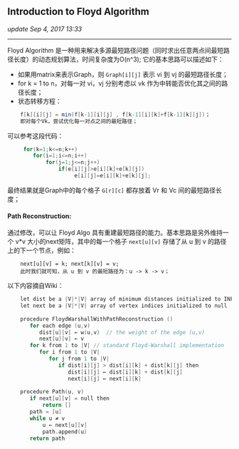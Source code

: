 ## Introduction to Floyd Algorithm
_update Sep 4, 2017  13:33_

---
Floyd Algorithm 是一种用来解决多源最短路径问题（同时求出任意两点间最短路径长度）的动态规划算法，时间复杂度为O(n^3); 它的基本思路可以描述如下：
-  如果用matrix来表示Graph，则 `Graph[i][j]` 表示 vi 到 vj 的最短路径长度；
-  for k = 1 to n，对每一对 vi，vj 分别考虑以 vk 作为中转能否优化其之间的路径长度；
-  状态转移方程：
```java
    f[k][i][j] = min(f[k-1][i][j] , f[k-1][i][k]+f[k-1][k][j])；
    即对每个Vk，尝试优化每一对点之间的最短路径；
```

可以参考这段代码：
```java
     for(k=1;k<=n;k++)
        for(i=1;i<=n;i++)
            for(j=1;j<=n;j++)
                if(e[i][j]>e[i][k]+e[k][j])
                     e[i][j]=e[i][k]+e[k][j];
```

最终结果就是Graph中的每个格子 `G[r][c]` 都存放着 Vr 和 Vc 间的最短路径长度；

#### Path Reconstruction:
通过修改，可以让 Floyd Algo 具有重建最短路径的能力。基本思路是另外维持一个 v*v 大小的next矩阵，其中的每一个格子 `next[u][v]` 存储了从 u 到 v 的路径上的下一个节点，例如：
```
    next[u][v] = k; next[k][v] = v;
    此时我们就可知，从 u 到 v 的最短路径为：u -> k -> v；
```

以下内容摘自Wiki：
```cpp
    let dist be a |V|*|V| array of minimum distances initialized to INF
    let next be a |V|*|V| array of vertex indices initialized to null
    
    procedure FloydWarshallWithPathReconstruction ()
       for each edge (u,v)
          dist[u][v] ← w(u,v)  // the weight of the edge (u,v)
          next[u][v] ← v
       for k from 1 to |V| // standard Floyd-Warshall implementation
          for i from 1 to |V|
             for j from 1 to |V|
                if dist[i][j] > dist[i][k] + dist[k][j] then
                   dist[i][j] ← dist[i][k] + dist[k][j]
                   next[i][j] ← next[i][k]
    
    procedure Path(u, v)
       if next[u][v] = null then
           return []
       path = [u]
       while u ≠ v
           u ← next[u][v]
           path.append(u)
       return path
```